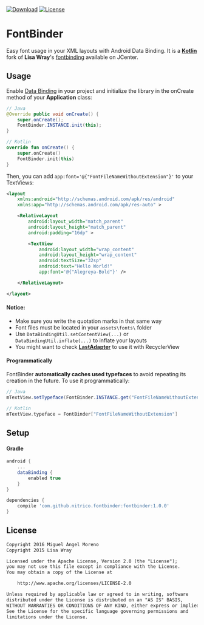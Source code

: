 [![Download](https://api.bintray.com/packages/moreno/maven/fontbinder/images/download.svg)](https://bintray.com/moreno/maven/fontbinder/_latestVersion)
[![License](https://img.shields.io/:License-Apache-orange.svg)](http://www.apache.org/licenses/LICENSE-2.0.html)

# FontBinder

Easy font usage in your XML layouts with Android Data Binding. It is a [**Kotlin**](http://kotlinlang.org) fork of **Lisa Wray**'s [fontbinding](https://github.com/lisawray/fontbinding) available on JCenter.

## Usage

Enable [Data Binding](https://developer.android.com/topic/libraries/data-binding/index.html) in your project and initialize the library in the onCreate method of your **Application** class:

```java
// Java
@Override public void onCreate() {
    super.onCreate();
    FontBinder.INSTANCE.init(this);
}
```
```kotlin
// Kotlin
override fun onCreate() {
    super.onCreate()
    FontBinder.init(this)
}
```

Then, you can add `app:font='@{"FontFileNameWithoutExtension"}'` to your TextViews:

```xml
<layout
    xmlns:android="http://schemas.android.com/apk/res/android"
    xmlns:app="http://schemas.android.com/apk/res-auto" >

    <RelativeLayout
        android:layout_width="match_parent"
        android:layout_height="match_parent"
        android:padding="16dp" >

        <TextView
            android:layout_width="wrap_content"
            android:layout_height="wrap_content"
            android:textSize="32sp"
            android:text="Hello World!"
            app:font='@{"Alegreya-Bold"}' />

    </RelativeLayout>

</layout>
```

#### Notice:
* Make sure you write the quotation marks in that same way
* Font files must be located in your `assets\fonts\` folder
* Use `DataBindingUtil.setContentView(...)` or `DataBindingUtil.inflate(...)` to inflate your layouts
* You might want to check [**LastAdapter**](https://github.com/nitrico/LastAdapter) to use it with RecyclerView
 

#### Programmatically

FontBinder **automatically caches used typefaces** to avoid repeating its creation in the future. To use it programmatically:

```java
// Java
mTextView.setTypeface(FontBinder.INSTANCE.get("FontFileNameWithoutExtension"));
```
```kotlin
// Kotlin
mTextView.typeface = FontBinder["FontFileNameWithoutExtension"]
```

## Setup

#### Gradle

```gradle
android {
    ...
    dataBinding { 
        enabled true 
    }
}

dependencies {
    compile 'com.github.nitrico.fontbinder:fontbinder:1.0.0'
}
```

## License
```txt
Copyright 2016 Miguel Ángel Moreno
Copyright 2015 Lisa Wray

Licensed under the Apache License, Version 2.0 (the "License");
you may not use this file except in compliance with the License.
You may obtain a copy of the License at

    http://www.apache.org/licenses/LICENSE-2.0

Unless required by applicable law or agreed to in writing, software
distributed under the License is distributed on an "AS IS" BASIS,
WITHOUT WARRANTIES OR CONDITIONS OF ANY KIND, either express or implied.
See the License for the specific language governing permissions and
limitations under the License.
```
